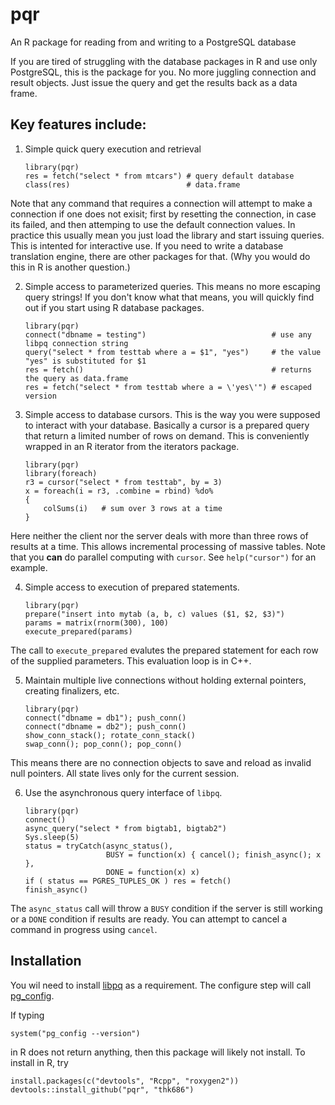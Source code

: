 pqr
====

An R package for reading from and writing to a PostgreSQL database

If you are tired of struggling with the database packages in R and use only PostgreSQL,
this is the package for you. No more juggling connection and result objects. Just issue
the query and get the results back as a data frame.

Key features include:
---------------------

1. Simple quick query execution and retrieval
    ````
    library(pqr)
    res = fetch("select * from mtcars") # query default database
    class(res)                          # data.frame
    ````
Note that any command that requires a connection will attempt to make a connection if one does not exisit; first by resetting the connection, in case its failed, and then attemping
to use the default connection values. In practice this usually mean you just load the
library and start issuing queries. This is intented for interactive use. If you need to
write a database translation engine, there are other packages for that. (Why you would
do this in R is another question.)

2. Simple access to parameterized queries. This means no more escaping query strings!
If you don't know what that means, you will quickly find out if you start using R
database packages.
    ````
    library(pqr)
    connect("dbname = testing")                            # use any libpq connection string
    query("select * from testtab where a = $1", "yes")     # the value "yes" is substituted for $1
    res = fetch()                                          # returns the query as data.frame
    res = fetch("select * from testtab where a = \'yes\'") # escaped version
    ````

3. Simple access to database cursors. This is the way you were supposed to interact
with your database. Basically a cursor is a prepared query that return a limited number
of rows on demand. This is conveniently wrapped in an R iterator from the iterators
package.
    ````
    library(pqr)
    library(foreach)
    r3 = cursor("select * from testtab", by = 3)
    x = foreach(i = r3, .combine = rbind) %do%
    {
        colSums(i)   # sum over 3 rows at a time
    }
    ````
Here neither the client nor the server deals with more than three rows of results
at a time. This allows incremental processing of massive tables. Note that you **can**
do parallel computing with `cursor`. See `help("cursor")` for an example.

4. Simple access to execution of prepared statements.
    ````
    library(pqr)
    prepare("insert into mytab (a, b, c) values ($1, $2, $3)")
    params = matrix(rnorm(300), 100)
    execute_prepared(params)
    ````
The call to `execute_prepared` evalutes the prepared statement for each row of the
supplied parameters. This evaluation loop is in C++.

5. Maintain multiple live connections without holding external pointers, creating
finalizers, etc.
    ````
    library(pqr)
    connect("dbname = db1"); push_conn()
    connect("dbname = db2"); push_conn()
    show_conn_stack(); rotate_conn_stack()
    swap_conn(); pop_conn(); pop_conn()
    ````
This means there are no connection objects to save and reload as invalid null pointers. All state lives only for the current session.

6. Use the asynchronous query interface of `libpq`.
    ````
    library(pqr)
    connect()
    async_query("select * from bigtab1, bigtab2")
    Sys.sleep(5)
    status = tryCatch(async_status(),
                      BUSY = function(x) { cancel(); finish_async(); x },
                      DONE = function(x) x)
    if ( status == PGRES_TUPLES_OK ) res = fetch()
    finish_async()
    ````
The `async_status` call will throw a `BUSY` condition if the server is still working
or a `DONE` condition if results are ready. You can attempt to cancel a command
in progress using `cancel`.

Installation
------------

You wil need to install [libpq](http://www.postgresql.org/download/) as a requirement.
The configure step will call [pg_config](http://www.postgresql.org/docs/9.1/static/app-pgconfig.html).

If typing

```
system("pg_config --version")
```

in R does not return anything, then this package will likely not install. To install in R, try

```
install.packages(c("devtools", "Rcpp", "roxygen2"))
devtools::install_github("pqr", "thk686")
```
